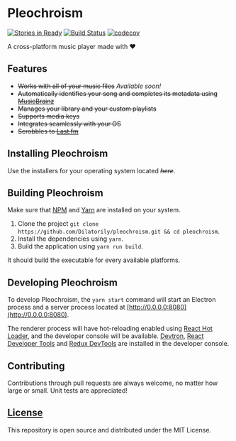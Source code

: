 # Pleochroism
[![Stories in Ready](https://badge.waffle.io/Dilatorily/pleochroism.svg?label=ready&title=Ready)](http://waffle.io/Dilatorily/pleochroism)
[![Build Status](https://travis-ci.org/Dilatorily/pleochroism.svg?branch=master)](https://travis-ci.org/Dilatorily/pleochroism) [![codecov](https://codecov.io/gh/Dilatorily/pleochroism/branch/master/graph/badge.svg)](https://codecov.io/gh/Dilatorily/pleochroism)

A cross-platform music player made with :heart:

## Features
- ~~Works with all of your music files~~ *Available soon!*
- ~~Automatically identifies your song and completes its metadata using [MusicBrainz](https://musicbrainz.org)~~
- ~~Manages your library and your custom playlists~~
- ~~Supports media keys~~
- ~~Integrates seamlessly with your OS~~
- ~~Scrobbles to [Last.fm](https://www.last.fm)~~

## Installing Pleochroism
Use the installers for your operating system located *~~here~~*.

## Building Pleochroism
Make sure that [NPM](https://www.npmjs.com) and [Yarn](https://yarnpkg.com) are installed on your system.

1. Clone the project `git clone https://github.com/Dilatorily/pleochroism.git && cd pleochroism`.
2. Install the dependencies using `yarn`.
3. Build the application using `yarn run build`.

It should build the executable for every available platforms.

## Developing Pleochroism
To develop Pleochroism, the `yarn start` command will start an Electron process and a server process located at [http://0.0.0.0:8080](http://0.0.0.0:8080).

The renderer process will have hot-reloading enabled using [React Hot Loader](https://github.com/gaearon/react-hot-loader/tree/next), and the developer console will be available. [Devtron](http://electron.atom.io/devtron), [React Developer Tools](https://github.com/facebook/react-devtools) and [Redux DevTools](https://github.com/gaearon/redux-devtools) are installed in the developer console.

## Contributing
Contributions through pull requests are always welcome, no matter how large or small. Unit tests are appreciated!

## [License](LICENSE)
This repository is open source and distributed under the MIT License.
